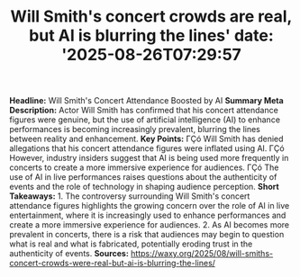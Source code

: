 ﻿---
title: "Will Smith's concert crowds are real, but AI is blurring the lines'
date: '2025-08-26T07:29:57"
category: "Markets"
summary: ""
slug: "will smiths concert crowds are real but ai is blurring the l"
source_urls:
  - "https://waxy.org/2025/08/will-smiths-concert-crowds-were-real-but-ai-is-blurring-the-lines/"
seo:
  title: "Will Smith's concert crowds are real, but AI is blurring the lines | Hash n Hedge'
  description: '"
  keywords: ["news", "markets", "brief"]
---
**Headline:** Will Smith's Concert Attendance Boosted by AI  **Summary Meta Description:** Actor Will Smith has confirmed that his concert attendance figures were genuine, but the use of artificial intelligence (AI) to enhance performances is becoming increasingly prevalent, blurring the lines between reality and enhancement.  **Key Points:**  ΓÇó Will Smith has denied allegations that his concert attendance figures were inflated using AI. ΓÇó However, industry insiders suggest that AI is being used more frequently in concerts to create a more immersive experience for audiences. ΓÇó The use of AI in live performances raises questions about the authenticity of events and the role of technology in shaping audience perception.  **Short Takeaways:**  1. The controversy surrounding Will Smith's concert attendance figures highlights the growing concern over the role of AI in live entertainment, where it is increasingly used to enhance performances and create a more immersive experience for audiences. 2. As AI becomes more prevalent in concerts, there is a risk that audiences may begin to question what is real and what is fabricated, potentially eroding trust in the authenticity of events.  **Sources:** https://waxy.org/2025/08/will-smiths-concert-crowds-were-real-but-ai-is-blurring-the-lines/ 
